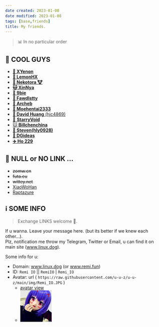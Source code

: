 ```yaml
---
date created: 2023-01-08
date modified: 2023-01-08
tags: [base,friends]
title: My friends.
---
```

>  📊 In no particular order

## 🌟 COOL GUYS
- [**🥼 XYenon**](https://blog.xyenon.bid)
- [**🍋 LemonHX**](https://lemonhx.moe/)
- [**🍄 Nekotora 🐮**](https://flag.moe/)
- [**🐱 XinNya**](https://xin.moe)
- [**🧊 9bie**](https://9bie.org/)
- [**👤 Fawdlstty**](https://www.fawdlstty.com/)
- [**🦟 Archeb**](https://mozz.ie)
- [**🐧 Moehentai2333**](https://conoha.vip)
- [**👤 David Huang** (hjc4869)](https://hjc.im)
- [🍓 **StarryVoid**](https://blog.starryvoid.com)
- [🐱 **Billchenchina**](https://billchen.bid)
- [**👤 Steven(hly0928)**](http://hly0928.com)
- [**🐰 DGideas**](https://dgideas.net)
- [**✈️ Ho 229**](https://ho229.lind0.space)

## 💨 NULL or NO LINK ...
- ~~zomw.cn~~ 
- ~~futa.eu~~
- ~~wittey.net~~
- [XiaoWoHan](https://hanblog.xyz/)
- [Raptazure](https://raptazure.github.io/)

## ℹ️ SOME INFO
> Exchange LINKS welcome 👋.

If u wanna. Leave your message here. (but its better if we knew each other...).  
Plz, notification me throw my Telegram, Twitter or Email, u can find it on main site (www.linux.dog).

Some info for u:
- Domain: www.linux.dog (or www.remi.fun)
- ID: `Remi IO` || `RemiIO` | `Remi_IO`
- Avatar: url ( `https://raw.githubusercontent.com/u-u-z/u-u-z/main/img/Remi_IO.JPG` )
	- [avatar view](https://raw.githubusercontent.com/u-u-z/u-u-z/main/img/Remi_IO.JPG)
	- <img alt="old" src="https://raw.githubusercontent.com/u-u-z/u-u-z/main/img/Remi_IO.JPG" width="100"/>

